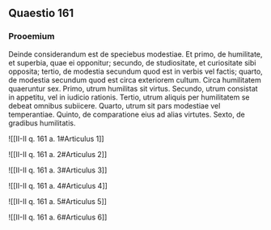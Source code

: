 ## Quaestio 161

### Prooemium

Deinde considerandum est de speciebus modestiae. Et primo, de humilitate, et superbia, quae ei opponitur; secundo, de studiositate, et curiositate sibi opposita; tertio, de modestia secundum quod est in verbis vel factis; quarto, de modestia secundum quod est circa exteriorem cultum. Circa humilitatem quaeruntur sex. Primo, utrum humilitas sit virtus. Secundo, utrum consistat in appetitu, vel in iudicio rationis. Tertio, utrum aliquis per humilitatem se debeat omnibus subiicere. Quarto, utrum sit pars modestiae vel temperantiae. Quinto, de comparatione eius ad alias virtutes. Sexto, de gradibus humilitatis.

![[II-II q. 161 a. 1#Articulus 1]]

![[II-II q. 161 a. 2#Articulus 2]]

![[II-II q. 161 a. 3#Articulus 3]]

![[II-II q. 161 a. 4#Articulus 4]]

![[II-II q. 161 a. 5#Articulus 5]]

![[II-II q. 161 a. 6#Articulus 6]]

